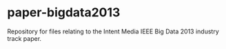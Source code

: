 paper-bigdata2013
=================

Repository for files relating to the Intent Media IEEE Big Data 2013 industry track paper.
